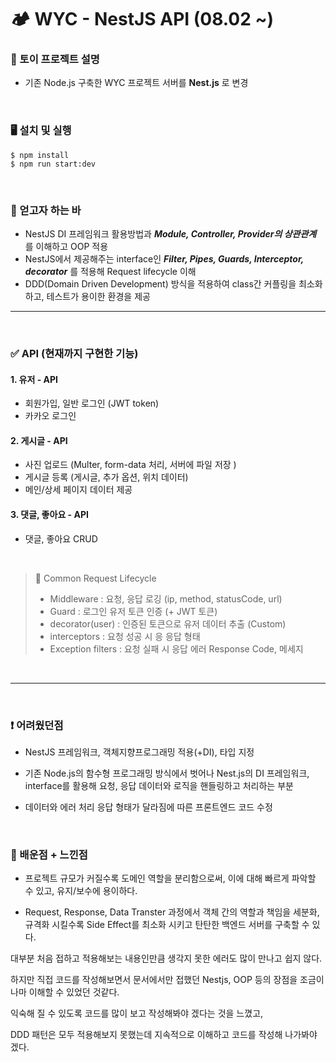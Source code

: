 # 🏕️ WYC - NestJS API (08.02 ~)

### 🔎 토이 프로젝트 설명

- 기존 Node.js 구축한 WYC 프로젝트 서버를 **Nest.js** 로 변경

&nbsp;

### 🖥 설치 및 실행

```
$ npm install
$ npm run start:dev
```

&nbsp;

### 🤫 얻고자 하는 바

- NestJS DI 프레임워크 활용방법과 **_Module, Controller, Provider의 상관관계_** 를 이해하고 OOP 적용
- NestJS에서 제공해주는 interface인 **_Filter, Pipes, Guards, Interceptor, decorator_** 를 적용해 Request lifecycle 이해
- DDD(Domain Driven Development) 방식을 적용하여 class간 커플링을 최소화 하고, 테스트가 용이한 환경을 제공

---

&nbsp;

### ✅ API (현재까지 구현한 기능)

#### 1. 유저 - API

- 회원가입, 일반 로그인 (JWT token)
- 카카오 로그인

#### 2. 게시글 - API

- 사진 업로드 (Multer, form-data 처리, 서버에 파일 저장 )
- 게시글 등록 (게시글, 추가 옵션, 위치 데이터)
- 메인/상세 페이지 데이터 제공

#### 3. 댓글, 좋아요 - API

- 댓글, 좋아요 CRUD

&nbsp;

> 📌 Common Request Lifecycle
>
> - Middleware : 요청, 응답 로깅 (ip, method, statusCode, url)
> - Guard : 로그인 유저 토큰 인증 (+ JWT 토큰)
> - decorator(user) : 인증된 토큰으로 유저 데이터 추출 (Custom)
> - interceptors : 요청 성공 시 응 응답 형태
> - Exception filters : 요청 실패 시 응답 에러 Response Code, 메세지

&nbsp;

---

&nbsp;

### ❗ 어려웠던점

- NestJS 프레임워크, 객체지향프로그래밍 적용(+DI), 타입 지정

- 기존 Node.js의 함수형 프로그래밍 방식에서 벗어나 Nest.js의 DI 프레임워크, interface를 활용해 요청, 응답 데이터와 로직을 핸들링하고 처리하는 부분

- 데이터와 에러 처리 응답 형태가 달라짐에 따른 프론트엔드 코드 수정

&nbsp;

### 💪 배운점 + 느낀점

- 프로젝트 규모가 커질수록 도메인 역할을 분리함으로써, 이에 대해 빠르게 파악할 수 있고, 유지/보수에 용이하다.

- Request, Response, Data Transter 과정에서 객체 간의 역할과 책임을 세분화, 규격화 시킬수록 Side Effect를 최소화 시키고 탄탄한 백엔드 서버를 구축할 수 있다.
  &nbsp;

대부분 처음 접하고 적용해보는 내용인만큼 생각지 못한 에러도 많이 만나고 쉽지 않다.

하지만 직접 코드를 작성해보면서 문서에서만 접했던 Nestjs, OOP 등의 장점을 조금이나마 이해할 수 있었던 것같다.

익숙해 질 수 있도록 코드를 많이 보고 작성해봐야 겠다는 것을 느꼈고,

DDD 패턴은 모두 적용해보지 못했는데 지속적으로 이해하고 코드를 작성해 나가봐야 겠다.
